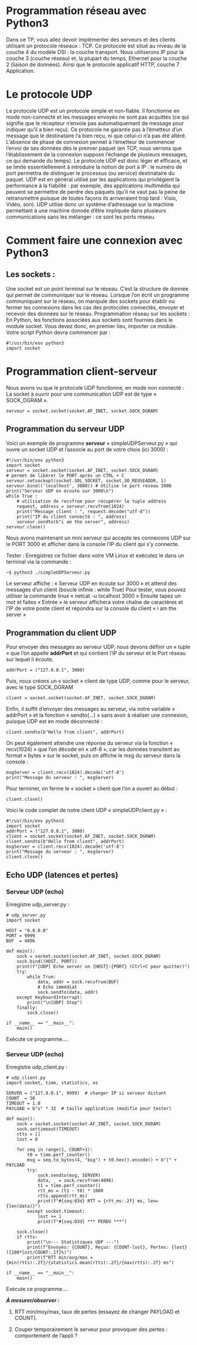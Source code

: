 # Programmation réseau avec Python3
Dans ce TP, vous allez devoir implémenter des serveurs et des clients utilisant un protocole
réseaux : TCP. Ce protocole est situé au niveau de la couche 4 du modèle OSI : la couche transport.
Nous utiliserons IP pour la couche 3 (couche réseau) et, la plupart du temps, Ethernet pour la couche 2 (liaison de données). Ainsi que le protocole applicatif HTTP, couche 7 Application.

# Le protocole UDP
Le protocole UDP est un protocole simple et non-fiable. Il fonctionne en mode non-connecté
et les messages envoyés ne sont pas acquittés (ce qui signifie que le récepteur n’envoie pas automatiquement de message pour indiquer qu’il a bien reçu). Ce protocole ne garantie pas à l’émetteur d’un message que le destinataire l’a bien reçu, ni que celui-ci n’a pas été altéré.
L’absence de phase de connexion permet à l’émetteur de commencer l’envoi de ses données dès
le premier paquet (en TCP, nous verrons que l’établissement de la connexion suppose l’échange de plusieurs messages, ce qui demande du temps).
Le protocole UDP est donc léger et efficace, et se limite essentiellement à introduire la notion de port à IP : le numéro de port permettra de distinguer le processus (ou service) destinataire du paquet. UDP est en général utilisé par les applications qui privilégient la performance à la fiabilité : par exemple, des applications multimédia qui peuvent se permettre de perdre des paquets (qu’il ne vaut pas la peine de retransmettre puisque de toutes façons ils arriveraient trop tard : Visio, Vidéo, son). UDP utilise donc un système d’adressage sur la machine permettant à une machine donnée d’être impliquée dans plusieurs communications sans les mélanger : ce sont les ports réseau.

# Comment faire une connexion avec Python3
## Les sockets :
Une socket est un point terminal sur le réseau. C’est la structure de donnée qui permet de
communiquer sur le réseau.
Lorsque l’on écrit un programme communiquant sur le réseau, on manipule des sockets pour
établir ou fermer les connexions dans les cas des protocoles connectés, envoyer et recevoir des données sur le réseau.
Programmation réseau sur les sockets :
En Python, les fonctions associées aux sockets sont fournies dans le module socket. Vous
devez donc, en premier lieu, importer ce module.
Votre script Python devra commencer par :

    #!/usr/bin/env python3
    import socket

# Programmation client-serveur
Nous avons vu que le protocole UDP fonctionne, en mode non connecté :
La socket à ouvrir pour une communication UDP est de type « SOCK_DGRAM ».

    serveur = socket.socket(socket.AF_INET, socket.SOCK_DGRAM)

## Programmation du serveur UDP

Voici un exemple de programme **serveur** « simpleUDPServeur.py » qui ouvre un socket UDP et l’associe au port de votre choix (ici 3000) : 

    #!/usr/bin/env python3
    import socket
    serveur = socket.socket(socket.AF_INET, socket.SOCK_DGRAM)
    # permet de libérer le PORT après un CTRL + C
    serveur.setsockopt(socket.SOL_SOCKET, socket.SO_REUSEADDR, 1)
    serveur.bind(('localhost', 3000)) # Utilise le port réseau 3000
    print("Serveur UDP en écoute sur 3000\n")
    while True :
        # utilisation de recvfrom pour récupérer le tuple address
        request, address = serveur.recvfrom(1024)
        print("Message client : ", request.decode("utf-8"))
        print("IP du client connecté : ", address)
        serveur.sendto(b"i am the server", address)
    serveur.close()

Nous avons maintenant un mini serveur qui accepte les connexions UDP sur le PORT 3000 et afficher dans la console l’IP du client qui s’y connecte.

Tester : Enregistrez ce fichier dans votre VM Linux et exécutez le dans un terminal via la commande :
    
    ~$ python3 ./simpleUDPServeur.py
    
Le serveur affiche : « Serveur UDP en écoute sur 3000 » et attend des messages d’un client (boucle infinie : while True)
Pour tester, vous pouvez utiliser la commande linux « netcat -u localhost 3000 »
Ensuite tapez un mot et faites « Entrée » le serveur affichera votre chaîne de caractères et l’IP de votre poste client et répondra sur la console du client « i am the server »

## Programmation du client UDP
Pour envoyer des messages au serveur UDP, nous devons définir un « tuple » que l’on appelle **addrPort** et qui contient l’IP du serveur et le Port réseau sur lequel il écoute.

    addrPort = ("127.0.0.1", 3000)
    
Puis, nous créons un « socket » client de type UDP, comme pour le serveur, avec le type SOCK_DGRAM

    client = socket.socket(socket.AF_INET, socket.SOCK_DGRAM)
    
Enfin, il suffit d’envoyer des messages au serveur, via notre variable « addrPort » et la fonction « sendto(…) » sans avoir à réaliser une connexion, puisque UDP est en mode déconnecté :

    client.sendto(b"Hello from client", addrPort)
    
On peut également attendre une réponse du serveur via la fonction « recv(1024) » que l’on décode en « utf-8 », car les données transitent au format « bytes » sur le socket, puis on affiche le msg du serveur dans la console :

    msgServer = client.recv(1024).decode('utf-8')
    print("Message du serveur : ", msgServer)
    
Pour terminer, on ferme le « socket » client que l’on a ouvert au début :

    client.close()
    
Voici le code complet de notre client UDP « simpleUDPclient.py » :

    #!/usr/bin/env python3
    import socket
    addrPort = ("127.0.0.1", 3000)
    client = socket.socket(socket.AF_INET, socket.SOCK_DGRAM)
    client.sendto(b"Hello from client", addrPort)
    msgServer = client.recv(1024).decode('utf-8')
    print("Message du serveur : ", msgServer)
    client.close()
    
## Echo UDP (latences et pertes)
### Serveur UDP (echo)
Enregistre udp_server.py :

    # udp_server.py
    import socket

    HOST = "0.0.0.0"
    PORT = 9999
    BUF  = 4096

    def main():
        sock = socket.socket(socket.AF_INET, socket.SOCK_DGRAM)
        sock.bind((HOST, PORT))
        print(f"[UDP] Echo server on {HOST}:{PORT} (Ctrl+C pour quitter)")
        try:
            while True:
                data, addr = sock.recvfrom(BUF)
                # Echo immédiat
                sock.sendto(data, addr)
        except KeyboardInterrupt:
            print("\n[UDP] Stop")
        finally:
            sock.close()

    if __name__ == "__main__":
        main()
        
Exécute ce programme....  

### Serveur UDP (echo)
Enregistre udp_client.py :

    # udp_client.py
    import socket, time, statistics, os

    SERVER = ("127.0.0.1", 9999)  # changer IP si serveur distant
    COUNT  = 50
    TIMEOUT = 1.0
    PAYLOAD = b"x" * 32  # taille applicative (modifie pour tester)

    def main():
        sock = socket.socket(socket.AF_INET, socket.SOCK_DGRAM)
        sock.settimeout(TIMEOUT)
        rtts = []
        lost = 0

        for seq in range(1, COUNT+1):
            t0 = time.perf_counter()
            msg = seq.to_bytes(4, "big") + t0.hex().encode() + b"|" + PAYLOAD
            try:
                sock.sendto(msg, SERVER)
                data, _ = sock.recvfrom(4096)
                t1 = time.perf_counter()
                rtt_ms = (t1 - t0) * 1000
                rtts.append(rtt_ms)
                print(f"#{seq:03d} RTT = {rtt_ms:.2f} ms, len={len(data)}")
            except socket.timeout:
                lost += 1
                print(f"#{seq:03d} *** PERDU ***")

        sock.close()
        if rtts:
            print("\n--- Statistiques UDP ---")
            print(f"Envoyés: {COUNT}, Reçus: {COUNT-lost}, Pertes: {lost} ({100*lost/COUNT:.1f}%)")
            print(f"RTT min/avg/max = {min(rtts):.2f}/{statistics.mean(rtts):.2f}/{max(rtts):.2f} ms")

    if __name__ == "__main__":
        main()

Exécute ce programme....  

***À mesurer/observer :***

1. RTT min/moy/max, taux de pertes (essayez de changer PAYLOAD et COUNT).

2. Couper temporairement le serveur pour provoquer des pertes : comportement de l’appli ?

